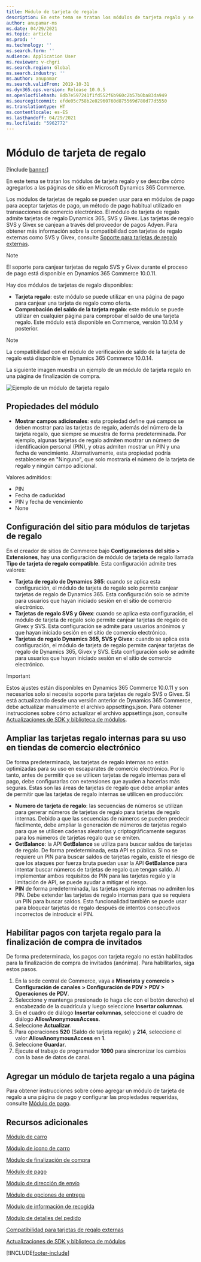 ```yaml
---
title: Módulo de tarjeta de regalo
description: En este tema se tratan los módulos de tarjeta regalo y se describe cómo agregarlos a las páginas de sitio en Microsoft Dynamics 365 Commerce.
author: anupamar-ms
ms.date: 04/29/2021
ms.topic: article
ms.prod: ''
ms.technology: ''
ms.search.form: ''
audience: Application User
ms.reviewer: v-chgri
ms.search.region: Global
ms.search.industry: ''
ms.author: anupamar
ms.search.validFrom: 2019-10-31
ms.dyn365.ops.version: Release 10.0.5
ms.openlocfilehash: 8db7e597241f1fd552f6b960c2b57b0ba83da949
ms.sourcegitcommit: efde05c758b2e02960760d875569d780d77d5550
ms.translationtype: HT
ms.contentlocale: es-ES
ms.lasthandoff: 04/29/2021
ms.locfileid: "5962772"
---
```

# <a name="gift-card-module"></a>Módulo de tarjeta de regalo

[!include [banner](includes/banner.md)]

En este tema se tratan los módulos de tarjeta regalo y se describe cómo agregarlos a las páginas de sitio en Microsoft Dynamics 365 Commerce.

Los módulos de tarjetas de regalo se pueden usar para en módulos de pago para aceptar tarjetas de pago, un método de pago habitual utilizado en transacciones de comercio electrónico. El módulo de tarjeta de regalo admite tarjetas de regalo Dynamics 365, SVS y Givex. Las tarjetas de regalo SVS y Givex se canjean a través del proveedor de pagos Adyen. Para obtener más información sobre la compatibilidad con tarjetas de regalo externas como SVS y Givex, consulte [Soporte para tarjetas de regalo externas](./dev-itpro/gift-card.md).

> [!NOTE]
> El soporte para canjear tarjetas de regalo SVS y Givex durante el proceso de pago está disponible en Dynamics 365 Commerce 10.0.11. 

Hay dos módulos de tarjetas de regalo disponibles:

- **Tarjeta regalo**: este módulo se puede utilizar en una página de pago para canjear una tarjeta de regalo como oferta. 
- **Comprobación del saldo de la tarjeta regalo**: este módulo se puede utilizar en cualquier página para comprobar el saldo de una tarjeta regalo. Este módulo está disponible en Commerce, versión 10.0.14 y posterior.

> [!NOTE]
> La compatibilidad con el módulo de verificación de saldo de la tarjeta de regalo está disponible en Dynamics 365 Commerce 10.0.14.

La siguiente imagen muestra un ejemplo de un módulo de tarjeta regalo en una página de finalización de compra.

![Ejemplo de un módulo de tarjeta regalo](./media/ecommerce-giftcard.PNG)

## <a name="module-properties"></a>Propiedades del módulo

- **Mostrar campos adicionales**: esta propiedad define qué campos se deben mostrar para las tarjetas de regalo, además del número de la tarjeta regalo, que siempre se muestra de forma predeterminada. Por ejemplo, algunas tarjetas de regalo admiten mostrar un número de identificación personal (PIN), y otras admiten mostrar un PIN y una fecha de vencimiento. Alternativamente, esta propiedad podría establecerse en "Ninguno", que solo mostraría el número de la tarjeta de regalo y ningún campo adicional.

Valores admitidos:
-   PIN
-   Fecha de caducidad
-   PIN y fecha de vencimiento 
-   None

## <a name="site-settings-for-gift-card-modules"></a>Configuración del sitio para módulos de tarjetas de regalo

En el creador de sitios de Commerce bajo **Configuraciones del sitio \> Extensiones**, hay una configuración de módulo de tarjeta de regalo llamada **Tipo de tarjeta de regalo compatible**. Esta configuración admite tres valores:
- **Tarjeta de regalo de Dynamics 365**: cuando se aplica esta configuración, el módulo de tarjeta de regalo solo permite canjear tarjetas de regalo de Dynamics 365. Esta configuración solo se admite para usuarios que hayan iniciado sesión en el sitio de comercio electrónico.
- **Tarjetas de regalo SVS y Givex**: cuando se aplica esta configuración, el módulo de tarjeta de regalo solo permite canjear tarjetas de regalo de Givex y SVS. Esta configuración se admite para usuarios anónimos y que hayan iniciado sesión en el sitio de comercio electrónico.
- **Tarjetas de regalo Dynamics 365, SVS y Givex**: cuando se aplica esta configuración, el módulo de tarjeta de regalo permite canjear tarjetas de regalo de Dynamics 365, Givex y SVS. Esta configuración solo se admite para usuarios que hayan iniciado sesión en el sitio de comercio electrónico.

> [!IMPORTANT]
> Estos ajustes están disponibles en Dynamics 365 Commerce 10.0.11 y son necesarios solo si necesita soporte para tarjetas de regalo SVS o Givex. Si está actualizando desde una versión anterior de Dynamics 365 Commerce, debe actualizar manualmente el archivo appsettings.json. Para obtener instrucciones sobre cómo actualizar el archivo appsettings.json, consulte [Actualizaciones de SDK y biblioteca de módulos](e-commerce-extensibility/sdk-updates.md#update-the-appsettingsjson-file). 

## <a name="extend-internal-gift-cards-for-use-in-e-commerce-storefronts"></a>Ampliar las tarjetas regalo internas para su uso en tiendas de comercio electrónico

De forma predeterminada, las tarjetas de regalo internas no están optimizadas para su uso en escaparates de comercio electrónico. Por lo tanto, antes de permitir que se utilicen tarjetas de regalo internas para el pago, debe configurarlas con extensiones que ayuden a hacerlas más seguras. Estas son las áreas de tarjetas de regalo que debe ampliar antes de permitir que las tarjetas de regalo internas se utilicen en producción:

- **Numero de tarjeta de regalo**: las secuencias de números se utilizan para generar números de tarjetas de regalo para tarjetas de regalo internas. Debido a que las secuencias de números se pueden predecir fácilmente, debe ampliar la generación de números de tarjetas regalo para que se utilicen cadenas aleatorias y criptográficamente seguras para los números de tarjetas regalo que se emiten.
- **GetBalance**: la API **GetBalance** se utiliza para buscar saldos de tarjetas de regalo. De forma predeterminada, esta API es pública. Si no se requiere un PIN para buscar saldos de tarjetas regalo, existe el riesgo de que los ataques por fuerza bruta puedan usar la API **GetBalance** para intentar buscar números de tarjetas de regalo que tengan saldo. Al implementar ambos requisitos de PIN para las tarjetas regalo y la limitación de API, se puede ayudar a mitigar el riesgo.
- **PIN** de forma predeterminada, las tarjetas regalo internas no admiten los PIN. Debe extender las tarjetas de regalo internas para que se requiera un PIN para buscar saldos. Esta funcionalidad también se puede usar para bloquear tarjetas de regalo después de intentos consecutivos incorrectos de introducir el PIN.

## <a name="enable-gift-card-payments-for-guest-checkout"></a>Habilitar pagos con tarjeta regalo para la finalización de compra de invitados

De forma predeterminada, los pagos con tarjeta regalo no están habilitados para la finalización de compra de invitados (anónima). Para habilitarlos, siga estos pasos.

1. En la sede central de Commerce, vaya a **Minorista y comercio \> Configuración de canales \> Configuración de PDV \> PDV \> Operaciones de PDV**.
1. Seleccione y mantenga presionado (o haga clic con el botón derecho) el encabezado de la cuadrícula y luego seleccione **Insertar columnas**.
1. En el cuadro de diálogo **Insertar columnas**, seleccione el cuadro de diálogo **AllowAnonymousAccess**.
1. Seleccione **Actualizar**.
1. Para operaciones **520** (Saldo de tarjeta regalo) y **214**, seleccione el valor **AllowAnonymousAccess** en **1**.
1. Seleccione **Guardar**.
1. Ejecute el trabajo de programador **1090** para sincronizar los cambios con la base de datos de canal. 

## <a name="add-a-gift-card-module-to-a-page"></a>Agregar un módulo de tarjeta regalo a una página

Para obtener instrucciones sobre cómo agregar un módulo de tarjeta de regalo a una página de pago y configurar las propiedades requeridas, consulte [Módulo de pago](add-checkout-module.md).

## <a name="additional-resources"></a>Recursos adicionales

[Módulo de carro](add-cart-module.md)

[Módulo de icono de carro](cart-icon-module.md)

[Módulo de finalización de compra](add-checkout-module.md)

[Módulo de pago](payment-module.md)

[Módulo de dirección de envío](ship-address-module.md)

[Módulo de opciones de entrega](delivery-options-module.md)

[Módulo de información de recogida](pickup-info-module.md)

[Módulo de detalles del pedido](order-confirmation-module.md)

[Compatibilidad para tarjetas de regalo externas](./dev-itpro/gift-card.md)

[Actualizaciones de SDK y biblioteca de módulos](e-commerce-extensibility/sdk-updates.md)


[!INCLUDE[footer-include](../includes/footer-banner.md)]
